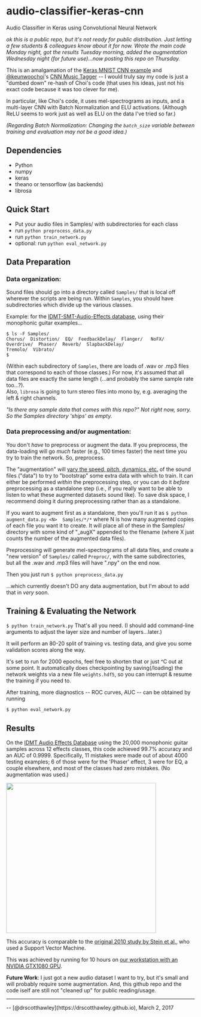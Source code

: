 # audio-classifier-keras-cnn
Audio Classifier in Keras using Convolutional Neural Network

*ok this is a public repo, but it's not ready for public distribution.  Just letting a few students & colleagues know about it for now.
Wrote the main code Monday night, got the results Tuesday morning, added the augmentation Wednesday night (for future use)...now posting this repo on Thursday.*

This is an amalgamation of the [Keras MNIST CNN example](https://github.com/fchollet/keras/blob/master/examples/mnist_cnn.py) and [@keunwoochoi](https://github.com/keunwoochoi)'s [CNN Music Tagger](https://github.com/keunwoochoi/music-auto_tagging-keras) -- I would truly say my code is just a "dumbed down" re-hash of Choi's code (that uses his ideas, just not his exact code because it was too clever for me).  

In particular, like Choi's code, it uses mel-spectrograms as inputs, and a multi-layer CNN with Batch Normalization and ELU activations. (Although ReLU seems to work just as well as ELU on the data I've tried so far.)

*(Regarding Batch Normalization: Changing the `batch_size` variable between training and evaluation may not be a good idea.)*


## Dependencies
* Python
* numpy
* keras
* theano or tensorflow (as backends)
* librosa

## Quick Start
* Put your audio files in Samples/ with subdirectories for each class
* run `python preprocess_data.py`
* run `python train_network.py`
* optional: run `python eval_network.py`


## Data Preparation
### Data organization:
Sound files should go into a directory called `Samples/` that is local off wherever the scripts are being run.  Within `Samples`, you should have subdirectories which divide up the various classes.

Example: for the [IDMT-SMT-Audio-Effects database](https://www.idmt.fraunhofer.de/en/business_units/m2d/smt/audio_effects.html), using their monophonic guitar examples...

    $ ls -F Samples/
    Chorus/  Distortion/  EQ/  FeedbackDelay/  Flanger/   NoFX/  Overdrive/  Phaser/  Reverb/  SlapbackDelay/
    Tremolo/  Vibrato/
    $
(Within each subdirectory of `Samples`, there are loads of .wav or .mp3 files that correspond to each of those classes.)
For now, it's assumed that all data files are exactly the same length (...and probably the same sample rate too...?).  
Also, `librosa` is going to turn stereo files into mono by, e.g. averaging the left & right channels. 

*"Is there any sample data that comes with this repo?"  Not right now, sorry.  So the Samples directory 'ships' as empty.*


### Data preprocessing and/or augmentation:
You don't *have* to preprocess or augment the data.  If you preprocess, the data-loading will go *much* faster (e.g., 100 times faster) the next time you try to train the network. So, preprocess.

The "augmentation" will [vary the speed, pitch, dynamics, etc.](https://bmcfee.github.io/papers/ismir2015_augmentation.pdf) of the sound files ("data") to try to "bootstrap" some extra data with which to train.  It can either be performed *within* the preprocessing step, or you can do it *before* preprocessing as a standalone step (i.e., if you really want to be able to listen to what these augmented datasets sound like). To save disk space, I recommend doing it during preprocessing rather than as a standalone.

If you want to augment first as a standalone, then you'll run it as
`$ python augment_data.py <N>  Samples/*/*`
where N is how many augmented copies of each file you want it to create.  It will place all of these in the Samples/ directory with some kind of "_augX" appended to the filename (where X just counts the number of the augmented data files).

Preprocessing will generate mel-spectrograms of all data files, and create a "new version" of `Samples/` called `Preproc/`, with the same subdirectories, but all the .wav and .mp3 files will have ".npy" on the end now.

Then you just run
`$ python preprocess_data.py`

...which currently doesn't DO any data augmentation, but I'm about to add that in *very* soon.


## Training & Evaluating the Network
`$ python train_network.py`
That's all you need.  (I should add command-line arguments to adjust the layer size and number of layers...later.)

It will perform an 80-20 split of training vs. testing data, and give you some validation scores along the way.  

It's set to run for 2000 epochs, feel free to shorten that or just ^C out at some point.  It automatically does checkpointing by saving(/loading) the network weights via a new file `weights.hdf5`, so you can interrupt & resume the training if you need to.

After training, more diagnostics -- ROC curves, AUC -- can be obtained by running

`$ python eval_network.py`

## Results
On the [IDMT Audio Effects Database](https://www.idmt.fraunhofer.de/en/business_units/m2d/smt/audio_effects.html) using the 20,000 monophonic guitar samples across 12 effects classes, this code achieved 99.7% accuracy and an AUC of 0.9999. Specifically, 11 mistakes were made out of about 4000 testing examples; 6 of those were for the 'Phaser' effect, 3 were for EQ, a couple elsewhere, and most of the classes had zero mistakes. (No augmentation was used.)

<a href="url"><img src="http://i.imgur.com/nWHqAWy.png" width="400"></a>

This accuracy is comparable to the [original 2010 study by Stein et al.](http://www.ece.rochester.edu/courses/ECE472/resources/Papers/Stein_2010.pdf), who used a Support Vector Machine.

This was achieved by running for 10 hours on [our workstation with an NVIDIA GTX1080 GPU](https://pcpartpicker.com/b/4xLD4D). 

**Future Work**: I just got a new audio dataset I want to try, but it's small and will probably require some augmentation.  And, this github repo and the code iself are still not "cleaned up" for public reading/usage. 

<hr>
-- [@drscotthawley](https://drscotthawley.github.io), March 2, 2017
